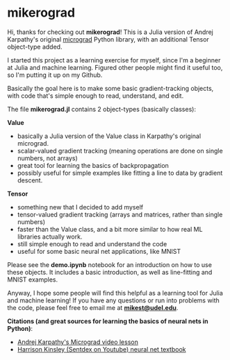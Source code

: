 # mikerograd

Hi, thanks for checking out **mikerograd**! This is a Julia version of Andrej Karpathy's original [micrograd](https://github.com/karpathy/micrograd) Python library, with an additional Tensor object-type added.

I started this project as a learning exercise for myself, since I'm a beginner at Julia and machine learning. Figured other people might find it useful too, so I'm putting it up on my Github. 

Basically the goal here is to make some basic gradient-tracking objects, with code that's simple enough to read, understand, and edit.

The file **mikerograd.jl** contains 2 object-types (basically classes):

**Value** 
- basically a Julia version of the Value class in Karpathy's original micrograd.
- scalar-valued gradient tracking (meaning operations are done on single numbers, not arrays)
- great tool for learning the basics of backpropagation
- possibly useful for simple examples like fitting a line to data by gradient descent.

**Tensor** 
- something new that I decided to add myself
- tensor-valued gradient tracking (arrays and matrices, rather than single numbers)
- faster than the Value class, and a bit more similar to how real ML libraries actually work.
- still simple enough to read and understand the code
- useful for some basic neural net applications, like MNIST

Please see the **demo.ipynb** notebook for an introduction on how to use these objects. It includes a basic introduction, as well as line-fitting and MNIST examples.

Anyway, I hope some people will find this helpful as a learning tool for Julia and machine learning! If you have any questions or run into problems with the code, please feel free to email me at **mikest@udel.edu**.

**Citations (and great sources for learning the basics of neural nets in Python)**:
- [Andrej Karpathy's Micrograd video lesson](https://www.youtube.com/watch?v=VMj-3S1tku0)
- [Harrison Kinsley (Sentdex on Youtube) neural net textbook](https://nnfs.io/)

